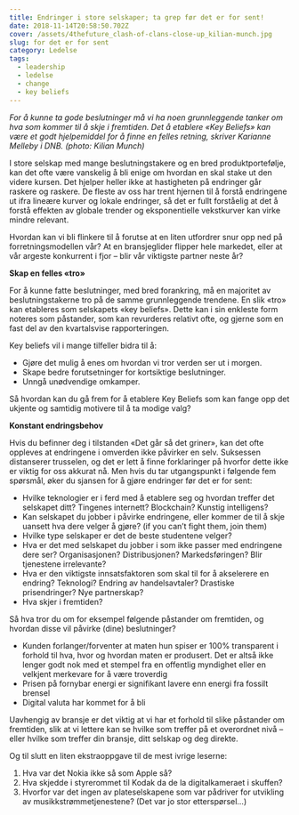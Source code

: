 ```yaml
---
title: Endringer i store selskaper; ta grep før det er for sent!
date: 2018-11-14T20:58:50.702Z
cover: /assets/4thefuture_clash-of-clans-close-up_kilian-munch.jpg
slug: for det er for sent
category: Ledelse
tags:
  - leadership
  - ledelse
  - change
  - key beliefs
---
```

_For å kunne ta gode beslutninger må vi ha noen grunnleggende tanker om hva som kommer til å skje i fremtiden. Det å etablere «Key Beliefs» kan være et godt hjelpemiddel for å finne en felles retning, skriver Karianne Melleby i DNB. (photo: Kilian Munch)_

I store selskap med mange beslutningstakere og en bred produktportefølje, kan det ofte være vanskelig å bli enige om hvordan en skal stake ut den videre kursen. Det hjelper heller ikke at hastigheten på endringer går raskere og raskere. De fleste av oss har trent hjernen til å forstå endringene ut ifra lineære kurver og lokale endringer, så det er fullt forståelig at det å forstå effekten av globale trender og eksponentielle vekstkurver kan virke mindre relevant.

Hvordan kan vi bli flinkere til å forutse at en liten utfordrer snur opp ned på forretningsmodellen vår? At en bransjeglider flipper hele markedet, eller at vår argeste konkurrent i fjor – blir vår viktigste partner neste år?

**Skap en felles «tro»**

For å kunne fatte beslutninger, med bred forankring, må en majoritet av beslutningstakerne tro på de samme grunnleggende trendene. En slik «tro» kan etableres som selskapets «key beliefs». Dette kan i sin enkleste form noteres som påstander, som kan revurderes relativt ofte, og gjerne som en fast del av den kvartalsvise rapporteringen.   

Key beliefs vil i mange tilfeller bidra til å:

* Gjøre det mulig å enes om hvordan vi tror verden ser ut i morgen.
* Skape bedre forutsetninger for kortsiktige beslutninger.
* Unngå unødvendige omkamper.

Så hvordan kan du gå frem for å etablere Key Beliefs som kan fange opp det ukjente og samtidig motivere til å ta modige valg?



**Konstant endringsbehov**

Hvis du befinner deg i tilstanden «Det går så det griner», kan det ofte oppleves at endringene i omverden ikke påvirker en selv. Suksessen distanserer trusselen, og det er lett å finne forklaringer på hvorfor dette ikke er viktig for oss akkurat nå. Men hvis du tar utgangspunkt i følgende fem spørsmål, øker du sjansen for å gjøre endringer før det er for sent:

* Hvilke teknologier er i ferd med å etablere seg og hvordan treffer det selskapet ditt? Tingenes internett? Blockchain? Kunstig intelligens?
* Kan selskapet du jobber i påvirke endringene, eller kommer de til å skje uansett hva dere velger å gjøre? (if you can’t fight them, join them)
* Hvilke type selskaper er det de beste studentene velger?
* Hva er det med selskapet du jobber i som ikke passer med endringene dere ser? Organisasjonen? Distribusjonen? Markedsføringen? Blir tjenestene irrelevante?
* Hva er den viktigste innsatsfaktoren som skal til for å akselerere en endring? Teknologi? Endring av handelsavtaler? Drastiske prisendringer? Nye partnerskap?
* Hva skjer i fremtiden?

Så hva tror du om for eksempel følgende påstander om fremtiden, og hvordan disse vil påvirke (dine) beslutninger?

* Kunden forlanger/forventer at maten hun spiser er 100% transparent i forhold til hva, hvor og hvordan maten er produsert. Det er altså ikke lenger godt nok med et stempel fra en offentlig myndighet eller en velkjent merkevare for å være troverdig
* Prisen på fornybar energi er signifikant lavere enn energi fra fossilt brensel
* Digital valuta har kommet for å bli

Uavhengig av bransje er det viktig at vi har et forhold til slike påstander om fremtiden, slik at vi lettere kan se hvilke som treffer på et overordnet nivå – eller hvilke som treffer din bransje, ditt selskap og deg direkte.



Og til slutt en liten ekstraoppgave til de mest ivrige leserne:

1. Hva var det Nokia ikke så som Apple så?
2. Hva skjedde i styrerommet til Kodak da de la digitalkameraet i skuffen?
3. Hvorfor var det ingen av plateselskapene som var pådriver for utvikling av musikkstrømmetjenestene? (Det var jo stor etterspørsel…)
